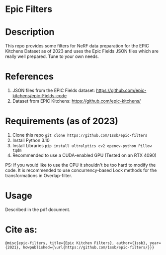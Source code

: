 # Epic Filters

# Description
This repo provides some filters for NeRF data preparation for the EPIC Kitchens Dataset as of 2023 and uses the Epic Fields JSON files which are really well prepared. Tune to your own needs.

# References

1. JSON files from the EPIC Fields dataset: https://github.com/epic-kitchens/epic-Fields-code
2. Dataset from EPIC Kitchens: https://github.com/epic-kitchens/

# Requirements (as of 2023)
1. Clone this repo ``git clone https://github.com/1ssb/epic-filters``
2. Install Python 3.10
3. Install Libraries ``pip install ultralytics cv2 opencv-python Pillow tqdm``
4. Recommended to use a CUDA-enabled GPU (Tested on an RTX 4090)

PS: If you would like to use the CPU it shouldn't be too hard to modify the code. It is recommended to use concurrency-based Lock methods for the transformations in Overlap-filter.

# Usage 
Described in the pdf document.

# Cite as:
``@misc{epic-filters, title={Epic Kitchen Filters}, author={1ssb}, year={2021}, howpublished={\url{https://github.com/1ssb/epic-filters/}}}``
